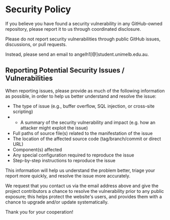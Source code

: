 # Security Policy

If you believe you have found a security vulnerability in any GitHub-owned repository, please report it to us through coordinated disclosure.

Please do not report security vulnerabilities through public GitHub issues, discussions, or pull requests.

Instead, please send an email to angelh1[@]student.unimelb.edu.au.

## Reporting Potential Security Issues / Vulnerabilities

When reporting issues, please provide as much of the following information as possible, in order to help us better understand and resolve the issue:

* The type of issue (e.g., buffer overflow, SQL injection, or cross-site scripting)
* * A summary of the security vulnerability and impact (e.g. how an attacker might exploit the issue)
* Full paths of source file(s) related to the manifestation of the issue
* The location of the affected source code (tag/branch/commit or direct URL)
* Component(s) affected
* Any special configuration required to reproduce the issue
* Step-by-step instructions to reproduce the issue

This information will help us understand the problem better, triage your report more quickly, and resolve the issue more accurately.

We request that you contact us via the email address above and give the project contributors a chance to resolve the vulnerability prior to any public exposure; 
this helps protect the website's users, and provides them with a chance to upgrade and/or update systematically.

Thank you for your cooperation!
